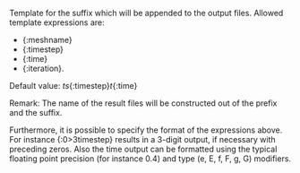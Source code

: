 Template for the suffix which will be appended to the output files. Allowed
template expressions are:
- {:meshname}
- {:timestep}
- {:time}
- {:iteration}.

Default value: _ts_{:timestep}_t_{:time}

Remark: The name of the result files will be constructed out of the prefix and
the suffix.

Furthermore, it is possible to specify the format of the expressions above. For
instance {:0>3timestep} results in a 3-digit output, if necessary with preceding
zeros. Also the time output can be formatted using the typical floating
point precision (for instance 0.4) and type (e, E, f, F, g, G) modifiers.
